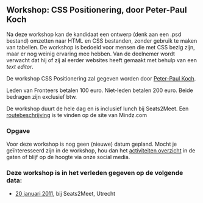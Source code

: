 <h2>Workshop: CSS Positionering, door Peter-Paul Koch</h2>
<p>Na deze workshop kan de kandidaat een ontwerp (denk aan een .psd bestand) omzetten naar HTML en CSS bestanden, zonder gebruik te maken van tabellen. De workshop is bedoeld voor mensen die met CSS bezig zijn, maar er nog weinig ervaring mee hebben. Van de deelnemer wordt verwacht dat hij of zij al eerder websites heeft gemaakt met behulp van een <em>text editor</em>.</p>
<p>De workshop CSS Positionering zal gegeven worden door <a href="http://www.quirksmode.org/about/">Peter-Paul Koch</a>.</p>
<p>Leden van Fronteers betalen 100 euro. Niet-leden betalen 200 euro. Beide bedragen zijn exclusief btw.</p>
<p>De workshop duurt de hele dag en is inclusief lunch bij Seats2Meet. Een <a href="https://web.archive.org/web/20130908092811/http://www.mindz.com/plazas/Seats2meet_com_Utrecht/pages/Routebeschrijving_en_contact">routebeschrijving</a> is te vinden op de site van Mindz.com</p>
<h3>Opgave</h3>
<p>Voor deze workshop is nog geen (nieuwe) datum gepland. Mocht je geïnteresseerd zijn in de workshop, hou dan het <a href="/nl/activiteiten/">activiteiten overzicht</a> in de gaten of blijf op de hoogte via onze social media.</p>
<h3>Deze workshop is in het verleden gegeven op de volgende data: </h3>
<ul>
<li><a href="/nl/workshops-archief/css-positionering-peter-paul-koch/20-januari-2011">20 januari 2011</a>, bij Seats2Meet, Utrecht</li>
</ul>
